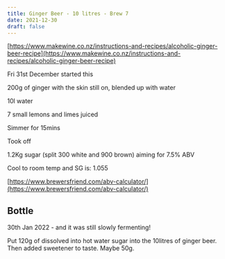 ```yaml
---
title: Ginger Beer - 10 litres - Brew 7
date: 2021-12-30
draft: false 
---
```


[https://www.makewine.co.nz/instructions-and-recipes/alcoholic-ginger-beer-recipe](https://www.makewine.co.nz/instructions-and-recipes/alcoholic-ginger-beer-recipe)

Fri 31st December started this

200g of ginger with the skin still on, blended up with water

10l water

7 small lemons and limes juiced

Simmer for 15mins

Took off

1.2Kg sugar (split 300 white and 900 brown) aiming for 7.5% ABV

Cool to room temp and SG is: 1.055

[https://www.brewersfriend.com/abv-calculator/](https://www.brewersfriend.com/abv-calculator/) 


## Bottle

30th Jan 2022 - and it was still slowly fermenting!

Put 120g of dissolved into hot water sugar into the 10litres of ginger beer. Then added sweetener to taste. Maybe 50g.

